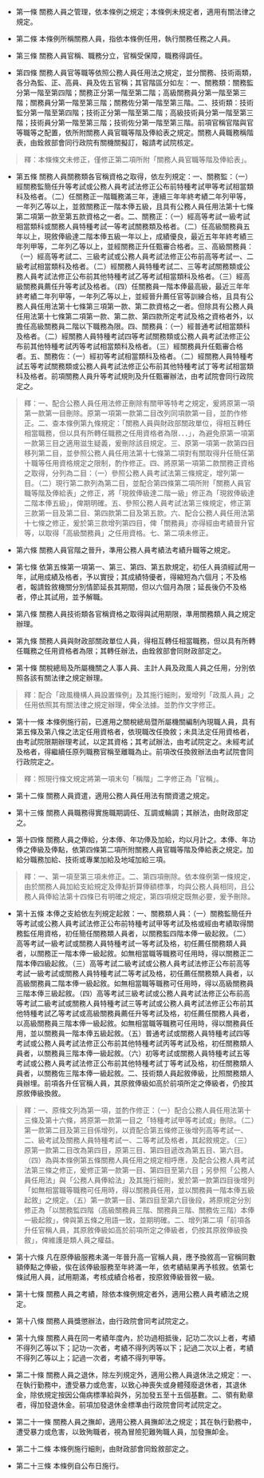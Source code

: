 * 第一條 關務人員之管理，依本條例之規定；本條例未規定者，適用有關法律之規定。

* 第二條 本條例所稱關務人員，指依本條例任用，執行關務任務之人員。

* 第三條 關務人員官稱、職務分立，官稱受保障，職務得調任。

* 第四條 關務人員官等職等依照公務人員任用法之規定，並分關務、技術兩類，各分為監、正、高員、員及佐五官稱；其官階區分如左：一、關務類：關務監分第一階至第四階；關務正分第一階至第二階；高級關務員分第一階至第三階；關務員分第一階至第三階；關務佐分第一階至第三階。二、技術類：技術監分第一階至第四階；技術正分第一階至第二階；高級技術員分第一階至第三階；技術員分第一階至第三階；技術佐分第一階至第三階。前項官稱官階與官等職等之配置，依所附關務人員官職等階及俸給表之規定。關務人員職務稱階表，由銓敘部會同行政院有關機關擬訂，報請考試院核定。

> 釋：本條條文未修正，僅修正第二項所附「關務人員官職等階及俸給表」。

* 第五條 關務人員關務類各官稱資格之取得，依左列規定：一、關務監：（一）經關務監簡任升等考試或公務人員考試法修正公布前特種考試甲等考試相當類科及格者。（二）任關務正一階職務滿三年，連續三年年終考績二年列甲等，一年列乙等以上，並敘關務正一階本俸五級，且具有公務人員任用法第十七條第二項第一款至第五款資格之一者。二、關務正：（一）經高等考試一級考試相當類科或關務人員特種考試一等考試關務類及格者。（二）任高級關務員五年以上，現敘俸級達二階本俸五級一年以上，成績優良，最近五年年終考績三年列甲等，二年列乙等以上，並經關務正升任甄審合格者。三、高級關務員：（一）經高等考試二、三級考試或公務人員考試法修正公布前高等考試一、二級考試相當類科及格者。（二）經關務人員特種考試二、三等考試關務類或公務人員考試法修正公布前其他特種考試乙等考試相當類科及格者。（三）經高級關務員薦任升等考試及格者。（四）任關務員一階本俸最高級，最近三年年終考績二年列甲等，一年列乙等以上，並經晉升薦任官等訓練合格，且具有公務人員任用法第十七條第三項第一款、第二款資格之一者。但除具有公務人員任用法第十七條第二項第一款、第二款、第四款所定考試及格之資格者外，以擔任高級關務員二階以下職務為限。四、關務員：（一）經普通考試相當類科及格者。（二）經關務人員特種考試四等考試關務類或公務人員考試法修正公布前其他特種考試丙等考試相當類科及格者。（三）經關務員升任甄審合格者。五、關務佐：（一）經初等考試相當類科及格者。（二）經關務人員特種考試五等考試關務類或公務人員考試法修正公布前其他特種考試丁等考試相當類科及格者。前項關務人員升等考試規則及升任甄審辦法，由考試院會同行政院定之。

> 釋：一、配合公務人員任用法修正刪除有關甲等特考之規定，爰將原第一項第一款第一目刪除。原第一項第一款第二目改列同項款第一目，並酌作修正。二、查本條例第九條規定：「關務人員與財政部關政單位，得相互轉任相當職務，但以具有所轉任職務之任用資格者為限．．．」，為避免原第一項第一款第三目之適用滋生疑義，爰刪除該目規定。三、原第一項第一款第四目移列第二目，並參照公務人員任用法第十七條第二項對有關取得升任簡任第十職等任用資格規定之限制，酌作修正。四、將原第一項第二款關務正資格之取得，分列為二目：（一）參照公務人員考試法第三條規定，增列第一目。（二）現行第二款列為第二目，並配合第四條第二項所附「關務人員官職等階及俸給表」之修正，將「現敘俸級達二階一級」修正為「現敘俸級達二階本俸五級」，俾期明確。五、參照公務人員考試法第三條規定，修正第三款第一目及第二目、第四款第二目及第五款。六、配合公務人員任用法第十七條之修正，爰於第三款增列第四目，俾「關務員」亦得經由考績晉升官等，以取得「高級關務員」之任用資格。七、第二項未修正。

* 第六條 關務人員官階之晉升，準用公務人員考績法考績升職等之規定。

* 第七條 依第五條第一項第一、第三、第四、第五款規定，初任人員須經試用一年，試用成績及格者，予以實授；其成績特優者，得縮短為六個月；不及格者，報請銓敘機關分別情節延長其期間，但以六個月為限；延長後仍不及格者，停止其試用，並予解職。

* 第八條 關務人員技術類各官稱資格之取得與試用期限，準用關務類人員之規定辦理。

* 第九條 關務人員與財政部關政單位人員，得相互轉任相當職務，但以具有所轉任職務之任用資格者為限；其轉任辦法，由銓敘部會同財政部定之。

* 第十條 關稅總局及所屬機關之人事人員、主計人員及政風人員之任用，分別依照各該有關法律之規定辦理。

> 釋：配合「政風機構人員設置條例」及其施行細則，爰增列「政風人員」之任用依照其有關法律之規定辦理，俾全法據。並酌作文字修正。

* 第十一條 本條例施行前，已進用之關稅總局暨所屬機關編制內現職人員，具有第五條及第八條之法定任用資格者，依現職改任換敘；未具法定任用資格者，由考試院限期辦理考試，以定其資格；其考試辦法，由考試院定之。未經考試及格者，得繼續任原列職務官稱至離職為止。前項改任換敘辦法由考試院會同行政院定之。

> 釋：照現行條文規定將第一項末句「稱階」二字修正為「官稱」。

* 第十二條 關務人員資遣，適用公務人員任用法有關資遣之規定。

* 第十三條 關務人員職務得實施職期調任、互調或輪調；其辦法，由財政部定之。

* 第十四條 關務人員之俸給，分本俸、年功俸及加給，均以月計之。本俸、年功俸之俸級及俸點，依第四條第二項所附關務人員官職等階及俸給表之規定。加給分職務加給、技術或專業加給及地域加給三項。

> 釋：一、第一項至第三項未修正。二、第四項刪除。依本條例第一條規定，由於關務人員加給支給規定及俸點折算俸額標準，均與公務人員相同，且公務人員俸給法第十四條已有明確之規定，第四項規定既無必要，爰予刪除。

* 第十五條 本俸之支給依左列規定起敘：一、關務類人員：（一）關務監簡任升等考試或公務人員考試法修正公布前特種考試甲等考試及格或經由考績取得關務監任用資格，初任簡任關務類人員者，以關務監四階本俸一級起敘。（二）高等考試一級考試或關務人員特種考試一等考試及格，初任薦任關務類人員者，以關務正一階本俸一級起敘。如無相當職等職務可任用時，得以關務正二階本俸四級起敘。（三）高等考試二級考試或公務人員考試法修正公布前高等考試一級考試或關務人員特種考試二等考試及格，初任薦任關務類人員者，以高級關務員二階本俸一級起敘。如無相當職等職務可任用時，得以高級關務員三階本俸三級起敘。（四）高等考試三級考試或公務人員考試法修正公布前高等考試二級考試或關務人員特種考試三等考試或公務人員考試法修正公布前其他特種考試乙等考試或高級關務員薦任升等考試及格，初任薦任關務人員者，以高級關務員三階本俸一級起敘。如無相當職等職務可任用時，得以關務員任用，並以關務員一階本俸五級起敘。（五）普通考試或關務人員特種考試四等考試或公務人員考試法修正公布前其他特種考試丙等考試及格，初任關務類人員者，以關務員三階本俸一級起敘。（六）初等考試或關務人員特種考試五等考試或公務人員考試法修正公布前其他特種考試丁等考試及格，初任關務類人員者，以關務佐三階本俸一級起敘。二、技術類人員起敘俸級，比照關務類人員辦埋。前項各升任官稱人員，其原敘俸級如高於前項所定之俸級者，仍按其原敘俸級換敘。

> 釋：一、原條文列為第一項，並酌作修正：（一）配合公務人員任用法第十三條及第十六條，將原第一款第一目之「特種考試甲等考試或」刪除。（二）第一款第二目及第三目係增列，以資配合第五條修正後增列高等考試一、二、級考試及關務人員特種考試一、二等考試及格者，其起敘規定。（三）原第一款第二目改為第四目，原第三目、第四目遞改為第五目、第六目。（四）為與本條例第五條關務人員任用之規定相呼應，及配合公務人員考試法第三條之修正，爰修正第一款第一目、第四目至第六目；另參照「公務人員任用法」與「公務人員俸給法」及其施行細則，爰於第一款第四目後增列「如無相當職等職務可任用時，得以關務員任用，並以關務員一階本俸五級起敘」之規定。（五）第一款第一目、第四目至第六目後段，將原規定分別修正為「以關務監四階（高級關務員三階、關務員三階、關務佐三階）本俸一級起敘」，俾與第五條之用語一致，並期明確。二、增列第二項「前項各升任官稱人員，其原敘俸級如高於前項所定之俸級者，仍按其原敘俸級換敘」，俾維護是類人員之權益。

* 第十六條 凡在原俸級服務未滿一年晉升高一官稱人員，應予換敘高一官稱同數額俸點之俸級，俟在該俸級服務至年終滿一年，依考績結果再予核敘。依第七條試用人員，試用期滿，考核成績合格者，按原敘俸級晉敘一級。

* 第十七條 關務人員之考績，除依本條例規定者外，適用公務人員考績法之規定。

* 第十八條 關務人員獎懲辦法，由行政院會同考試院定之。

* 第十九條 關務人員在同一考績年度內，於功過相抵後，記功二次以上者，考績不得列乙等以下；記功一次者，考績不得列丙等以下；記過二次以上者，考績不得列乙等以上；記過一次者，考績不得列甲等。

* 第二十條 關務人員之退休，除左列規定外，適用公務人員退休法之規定：一、在執行勤務中，遭受暴力或危害，以致心神喪失或身體殘廢退休者，其退休金，除依規定按因公傷病標準給與外，另加發五至十五個基數。二、領有勳章者，得加發退休金。前項加發退休金標準由行政院會同考試院定之。

* 第二十一條 關務人員之撫卹，適用公務人員撫卹法之規定；其在執行勤務中，遭受暴力或危害，以致殉職者，視為冒險犯難殉職人員，加發撫卹金。

* 第二十二條 本條例施行細則，由財政部會同銓敘部定之。

* 第二十三條 本條例自公布日施行。

